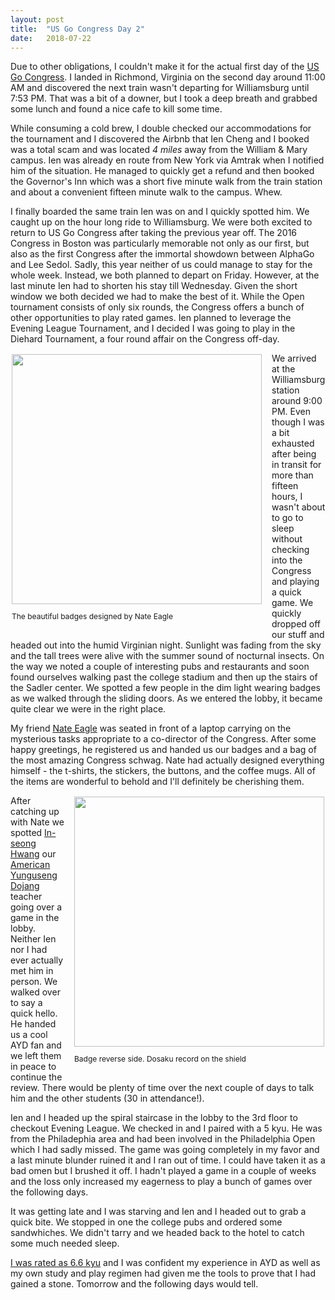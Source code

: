 ```yaml
---
layout: post
title:  "US Go Congress Day 2"
date:   2018-07-22
---
```


Due to other obligations, I couldn't make it for the actual first day
of the [US Go Congress](http://gocongress.org/2018). I landed in Richmond,
Virginia on the second day around 11:00 AM and discovered the next
train wasn't departing for Williamsburg until 7:53 PM. That was a bit
of a downer, but I took a deep breath and grabbed some lunch and found
a nice cafe to kill some time.

While consuming a cold brew, I double checked our accommodations for
the tournament and I discovered the Airbnb that Ien Cheng and I booked
was a total scam and was located *4 miles* away from the William &
Mary campus. Ien was already en route from New York via Amtrak when I
notified him of the situation. He managed to quickly get a refund and
then booked the Governor's Inn which was a short five minute walk from
the train station and about a convenient fifteen minute walk to the
campus. Whew.

I finally boarded the same train Ien was on and I quickly spotted
him. We caught up on the hour long ride to Williamsburg. We were both
excited to return to US Go Congress after taking the previous year
off. The 2016 Congress in Boston was particularly memorable not
only as our first, but also as the first Congress after the immortal
showdown between AlphaGo and Lee Sedol. Sadly, this year neither of us
could manage to stay for the whole week. Instead, we both planned to
depart on Friday. However, at the last minute Ien had to shorten his
stay till Wednesday. Given the short window we both decided we had to
make the best of it.  While the Open tournament consists of only six
rounds, the Congress offers a bunch of other opportunities to play
rated games. Ien planned to leverage the Evening League Tournament,
and I decided I was going to play in the Diehard Tournament, a four
round affair on the Congress off-day.

<div style="float:left; align: center; padding: 2px; margin-right: 1em;">
<image width="400"
src="http://swannodette.github.io/baduk/assets/images/congress/badge.png"
/>
<p style="font-size: 12px; margin: 1em 0;">The beautiful badges designed by
Nate Eagle</p>
</div>

We arrived at the Williamsburg station around 9:00 PM. Even though I
was a bit exhausted after being in transit for more than fifteen
hours, I wasn't about to go to sleep without checking into the
Congress and playing a quick game. We quickly dropped off our stuff
and headed out into the humid Virginian night.  Sunlight was fading
from the sky and the tall trees were alive with the summer sound of
nocturnal insects. On the way we noted a couple of interesting pubs
and restaurants and soon found ourselves walking past the college
stadium and then up the stairs of the Sadler center. We spotted a few
people in the dim light wearing badges as we walked through the
sliding doors. As we entered the lobby, it became quite clear we were
in the right place.

My friend [Nate Eagle](https://twitter.com/neagle) was seated in front
of a laptop carrying on the mysterious tasks appropriate to a
co-director of the Congress. After some happy greetings, he registered
us and handed us our badges and a bag of the most amazing Congress
schwag. Nate had actually designed everything himself - the t-shirts,
the stickers, the buttons, and the coffee mugs. All of the items are
wonderful to behold and I'll definitely be cherishing them.

<div style="float:right; align: center; padding: 2px; margin-left: 1em;">
<image width="400"
src="http://swannodette.github.io/baduk/assets/images/congress/badge_reverse.png"
/>
<p style="font-size: 12px; margin: 1em 0;">Badge reverse side. Dosaku record on the shield</p>
</div>

After catching up with Nate we spotted
[In-seong Hwang](https://senseis.xmp.net/?HwangInSeong) our
[American Yunguseng Dojang](http://ayd.yunguseng.com) teacher going
over a game in the lobby.  Neither Ien nor I had ever actually met him
in person. We walked over to say a quick hello. He handed us a cool
AYD fan and we left them in peace to continue the review. There would
be plenty of time over the next couple of days to talk him and the
other students (30 in attendance!).

Ien and I headed up the spiral staircase in the lobby to the 3rd floor
to checkout Evening League. We checked in and I paired with a 5
kyu. He was from the Philadephia area and had been involved in the
Philadelphia Open which I had sadly missed. The game was going
completely in my favor and a last minute blunder ruined it and I ran
out of time. I could have taken it as a bad omen but I brushed it
off. I hadn't played a game in a couple of weeks and the loss only
increased my eagerness to play a bunch of games over the following
days.

It was getting late and I was starving and Ien and I headed out
to grab a quick bite. We stopped in one the college pubs and ordered
some sandwhiches. We didn't tarry and we headed back to the hotel to
catch some much needed sleep.

[I was rated as 6.6 kyu](http://agagd.usgo.org/player/22311/) and I
was confident my experience in AYD as well as my own study and play
regimen had given me the tools to prove that I had gained a
stone. Tomorrow and the following days would tell.
